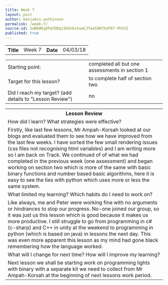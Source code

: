 ```yaml
---
title: Week 7
layout: post
author: benjamin.watkinson
permalink: /week-7/
source-id: 1wNEWEqXPqYDDqi5H3nks5umCJfeeS9K7hoP97-Ph5VI
published: true
---
```

	

<table>
  <tr>
    <th>Title</th>
    <td>Week 7</td>
    <th>Date</th>
    <td>04/03/18</td>
  </tr>
</table>


<table>
  <tr>
    <td>Starting point:</td>
    <td>completed all but one assessments in section 1</td>
  </tr>
  <tr>
    <td>Target for this lesson?</td>
    <td>to complete half of section two</td>
  </tr>
  <tr>
    <td>Did I reach my target? 
(add details to "Lesson Review")</td>
    <td>no</td>
  </tr>
</table>


<table>
  <tr>
    <th>Lesson Review</th>
  </tr>
  <tr>
    <td>How did I learn? What strategies were effective? </td>
  </tr>
  <tr>
    <td>Firstly, like last  few lessons, Mr Ampah-Korsah looked at our blogs and evaluated them to see how we have improved from the last few weeks. I have sorted the few small rendering issues (css  files not recognising html variables) and I am writing more so I am back on Track. We continued of of what we had completed in the previous week (one assessment) and began working on section two which is more of the same with basic binary functions and number based basic algorithms, here it is easy to see the ties with python which uses more or less the same system. </td>
  </tr>
  <tr>
    <td>What limited my learning? Which habits do I need to work on? </td>
  </tr>
  <tr>
    <td>Like always, me and Peter were working fine with no arguments or hindrances to stop our progress. No-one joined our group, so it was just us this lesson which is good because it makes us more productive. I still struggle to go from programming in c# (c-sharp) and C++ in unity at the weekend to programming in python (which is based on java) in lessons the next day. This was even more apparent this lesson as my mind had gone black remembering how the language worked.</td>
  </tr>
  <tr>
    <td>What will I change for next time? How will I improve my learning?</td>
  </tr>
  <tr>
    <td>Next lesson we shall be starting work on programming lights with binary with a separate kit we need to collect from Mr Ampah-Korsah at the beginning of next lessons work period.</td>
  </tr>
</table>


